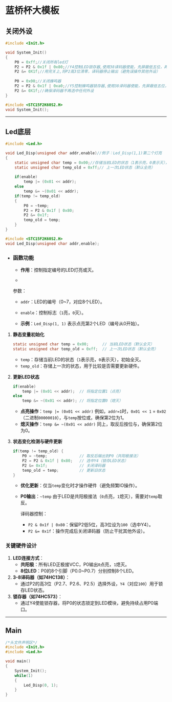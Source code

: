 # 蓝桥杯大模板

## 关闭外设

```c
#include <Init.h>

void System_Init()
{
    P0 = 0xff;//关闭所有led灯
    P2 = P2 & 0x1f | 0x80;//Y4控制LED锁存器,使用38译码器使能，先屏蔽低五位，再打开前三位
    P2 &= 0X1f;//用完关上,将P2高3位清零，译码器停止输出（避免误操作其他外设）
    
    P0 = 0x00;//关闭蜂鸣器
    P2 = P2 & 0x1f | 0xa0;//Y5控制蜂鸣器锁存器,使用38译码器使能，先屏蔽低五位，再打开前三位
    P2 &= 0X1f;//确保译码器不再选中任何外设
}
```

```c
#include <STC15F2K60S2.H>
void System_Init();
```

---

## Led底层

```c
#include <Led.h>

void Led_Disp(unsigned char addr,enable)//例子：Led_Disp(1,1)第二个灯亮
{
    static unsigned char temp = 0x00;//存储当前LED的状态（1表示亮，0表示灭），初始全灭。
    static unsigned char temp_old = 0xff;// 上一次LED状态（默认全亮）
    
    if(enable)
        temp |= (0x01 << addr);
    else
        temp &= ~(0x01 << addr);
    if(temp != temp_old)
    {
        P0 = ~temp;
        P2 = P2 & 0x1f | 0x80;
        P2 &= 0x1f;
        temp_old = temp;
    }
}
```

```c
#include <STC15F2K60S2.H>
void Led_Disp(unsigned char addr,enable);
```

- ### **函数功能**

  - **作用**：控制指定编号的LED灯亮或灭。

  - 

    参数：

    - `addr`：LED的编号（0~7，对应8个LED）。
    - `enable`：控制标志（`1`亮，`0`灭）。

  - **示例**：`Led_Disp(1, 1)` 表示点亮第2个LED（编号从0开始）。

1. **静态变量初始化**

   ```c
   static unsigned char temp = 0x00;      // 当前LED状态（默认全灭）
   static unsigned char temp_old = 0xff;  // 上一次LED状态（默认全亮）
   ```

   - `temp`：存储当前LED的状态（`1`表示亮，`0`表示灭），初始全灭。
   - `temp_old`：存储上一次的状态，用于比较是否需要更新硬件。

2. **更新LED状态**

   ```c
   if(enable)
       temp |= (0x01 << addr);  // 将指定位置1（点亮）
   else
       temp &= ~(0x01 << addr); // 将指定位置0（熄灭）
   ```

   - **点亮操作**：`temp |= (0x01 << addr)`
     例如，`addr=1`时，`0x01 << 1` = `0x02`（二进制`00000010`），与`temp`按位或，确保第2位为1。
   - **熄灭操作**：`temp &= ~(0x01 << addr)`
     同上，取反后按位与，确保第2位为0。

3. **状态变化检测与硬件更新**

   ```c
   if(temp != temp_old) {
       P0 = ~temp;              // 取反后输出到P0（共阳极接法）
       P2 = P2 & 0x1f | 0x80;   // 选中Y4（锁存LED状态）
       P2 &= 0x1f;              // 关闭译码器
       temp_old = temp;         // 更新旧状态
   }
   ```

   - **优化更新**：仅当`temp`变化时才操作硬件（避免频繁IO操作）。

   - **P0输出**：`~temp`
     由于LED是共阳极接法（`0`点亮，`1`熄灭），需要对`temp`取反。

     译码器控制：

     - `P2 & 0x1f | 0x80`：保留P2低5位，高3位设为`100`（选中Y4）。
     - `P2 &= 0x1f`：操作完成后关闭译码器（防止干扰其他外设）。

### **关键硬件设计**

1. **LED连接方式**：
   - **共阳极**：所有LED正极接VCC，P0输出`0`点亮，`1`熄灭。
   - **8位LED**：P0的8个引脚（P0.0~P0.7）分别控制8个LED。
2. **3-8译码器（如74HC138）**：
   - 通过P2的高3位（P2.7、P2.6、P2.5）选择外设，`Y4`（对应`100`）用于锁存LED状态。
3. **锁存器（如74HC573）**：
   - 通过Y4使能锁存器，将P0的状态锁定到LED模块，避免持续占用P0端口。

---

## Main

```c
/*头文件声明区*/
#include <Init.h>
#include <Led.h>

void main()
{
	System_Init();
	while(1)
    {
        Led_Disp(0, 1);
    }
}
```

